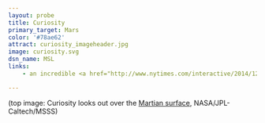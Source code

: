 ```yaml
---
layout: probe
title: Curiosity
primary_target: Mars
color: '#78ae62'
attract: curiosity_imageheader.jpg
image: curiosity.svg
dsn_name: MSL
links:
    - an incredible <a href="http://www.nytimes.com/interactive/2014/12/09/science/space/curiosity-rover-28-months-on-mars.html?_r=0">time-lapse</a> of Curiosity's photos over 28 months

---
```

<div class="caption">(top image: Curiosity looks out over the <a href="http://mars.jpl.nasa.gov/msl/multimedia/images/?ImageID=5773">Martian surface</a>, NASA/JPL-Caltech/MSSS)</div>